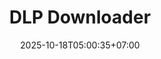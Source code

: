 ---
title: DLP Downloader
slug: DLP Downloader
description: unduh video dari platform social media dengan mudah
image: "dlp-downloader.avif"
stack: ['python', 'yt-dlp', 'pyside6', 'qtawesome']
category: Desktop
status: Personal
# demo: https://youtu.be/Vg8MTB6wFoE
download: https://lynk.id/irfanykywz/v8xz90wg8kj5
# buy: https:google.com/ncr
# github: https://github.com/ykywz-python/
date: 2025-10-18T05:00:35+07:00
draft: false
# =============================
overview:
    - alat pengunduh video dari berbagai macam platform sosial media dengan mudah
# =============================
feature:
    - name: "Pengunduhan Fleksibel"
      icon: 'ri-file-text-line'
      description: "bisa download satuan atau sekaligus"
    - name: "Pengaturan yang fleksibel"
      icon: 'ri-file-text-line'
      description: "kustomisasi pengaturan yang ada dengan mudah"
    - name: "Auto Update"
      icon: 'ri-file-text-line'
      description: "bila sewaktu waktu aplikasi membutuhkan update"
galery:
    - name: "Tampilan Halaman Single"
      description: "paste link dan mendownload video langsung"
      image: "dlp-downloader-1.avif"             
    - name: "Tampilan Halaman Batch"
      description: "melakukan download secara masal dengan mudah"
      image: "dlp-downloader-2.avif"             
    - name: "Tampilan Dialog About"
      description: "tampilan about yang terdapat tombol donasi"
      image: "dlp-downloader-3.avif"             
    - name: "Tampilan Pengaturan General"
      description: "mengatur jumlah worker yang bisa dijalankan secara bersamaan, mengatur hasil output folder, mengatur auto update"
      image: "dlp-downloader-4.avif"             
    - name: "Tampilan Pengaturan yt-dlp"
      description: "mengatur penggunaan yt-dlp mulai dari pemilihan kualitas video, cookies, format output, dan path yt-dlp"
      image: "dlp-downloader-5.avif"             
    - name: "Tampilan Pengaturan FFMPEG"
      description: "bisa mengatur path ffmpeg secara manual"
      image: "dlp-downloader-6.avif"             
    - name: "Tampilan light mode"
      description: "tampilan lightmode dihalaman batch dengan link terisi "
      image: "dlp-downloader-7.avif"             

changelog:
  - version: "1.0.3"
    date: "23 Oktober 2025"
    changes:  
      - tag: "Pembaruan"
        description: "menghilangkan args untuk memperbaiki error 403, yt-dlp sudah update"
      - tag: "Pembaruan"
        description: "menambahkan binary deno untuk yt-dlp kedepannya, yt-dlp update pakai nightly build"        
  - version: "1.0.2"
    date: "22 Oktober 2025"
    changes:
      - tag: "Perbaikan"
        description: "memperbaiki qlabel textnya kepanjangan dengan wordwrap pada halaman single download"
      - tag: "Perbaikan"
        description: "yt-dlp yang error dengan ditambahkan args, tapi fungsi kualitas jadi tidak berfungsi hanya bisa 1080p"
      - tag: "Pembaruan"
        description: "menampilkan download speed dan size untuk update aplikasi dan download"
      - tag: "Pembaruan"
        description: "menghilangkan tombol browser, sekarang menu halaman dipindah kesebelah kanan"
      - tag: "Pembaruan"
        description: "menambahkan opsi pada halaman single, format output dan kualitas"        
  - version: "1.0.1"
    date: "20 Oktober 2025"
    changes:
      - tag: "Perbaikan"
        description: "memperbaiki thumbnail yang tidak muncul pada video"
      - tag: "Perbaikan"
        description: "memperbaiki tray icon, variable versi"          
      - tag: "Pembaruan"
        description: "memperbarui logika ganti tema, kodenya jadi lebih sederhana"
      - tag: "Perbaikan"
        description: "memperbaiki nilai pengaturan yang salah soal boolean, true false. ganti jadi angka 1 dan 0"
      - tag: "Fitur Baru"
        description: "menambahkan opsi untuk menyembunyikan window saat klik tombol keluar aplikasi"        
  - version: "1.0.0"
    date: "19 Oktober 2025"
    changes:
      - tag: "Fitur Baru"
        description: "rilis project"
---                  
